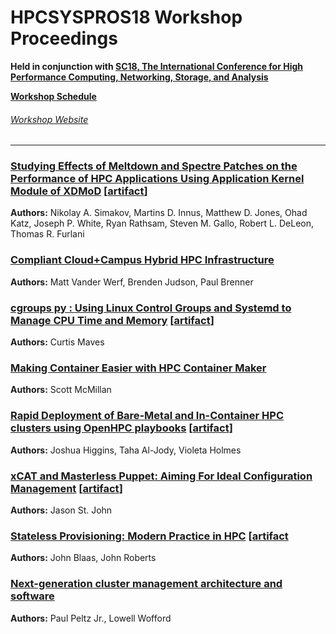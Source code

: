 # HPCSYSPROS18 Workshop Proceedings
**Held in conjunction with [SC18, The International Conference for High Performance Computing, Networking, Storage, and Analysis](https://sc18.supercomputing.org/)**

**[Workshop Schedule](https://sc18.supercomputing.org/session/?sess=sess157)**

###### [Workshop Website](http://hpcsyspros.org)

---
### [Studying Effects of Meltdown and Spectre Patches on the Performance of HPC Applications Using Application Kernel Module of XDMoD](Studying_Effects_of_Meltdown_and_Spectre_Patches_on_the_Performance_of_HPC_Applications_Using_Application_Kernel_Module_of_XDMoD/ws_hpcsysp112.pdf) [[artifact](Studying_Effects_of_Meltdown_and_Spectre_Patches_on_the_Performance_of_HPC_Applications_Using_Application_Kernel_Module_of_XDMoD/artifact/SupplementaryInformation_Studying_Effects_of_Meltdown_and_Spectre_Performance_Impact.pdf)]
**Authors:** Nikolay A. Simakov, Martins D. Innus, Matthew D. Jones, Ohad Katz, Joseph P. White, Ryan Rathsam, Steven M. Gallo, Robert L. DeLeon, Thomas R. Furlani

### [Compliant Cloud+Campus Hybrid HPC Infrastructure](Compliant_Cloud_Campus_Hybrid_HPC_Infrastructure/ws_hpcsysp108.pdf)
**Authors:** Matt Vander Werf, Brenden Judson, Paul Brenner

### [cgroups py : Using Linux Control Groups and Systemd to Manage CPU Time and Memory](cgroups_py_Using_Linux_Control_Groups_and_Systemd_to_Manage_CPU_Time_and_Memory/ws_hpcsysp113.pdf) [[artifact](cgroups_py_Using_Linux_Control_Groups_and_Systemd_to_Manage_CPU_Time_and_Memory/artifact)]
**Authors:** Curtis Maves

### [Making Container Easier with HPC Container Maker](Making_Container_Easier_with_HPC_Container_Maker/ws_hpcsysp103.pdf)
**Authors:** Scott McMillan

### [Rapid Deployment of Bare-Metal and In-Container HPC clusters using OpenHPC playbooks](Rapid_Deployment_of_Bare-Metal_and_In-Container_HPC_clusters_using_OpenHPC_playbooks/ws_hpcsysp111.pdf) [[artifact](Rapid_Deployment_of_Bare-Metal_and_In-Container_HPC_clusters_using_OpenHPC_playbooks/artifact)]
**Authors:** Joshua Higgins, Taha Al-Jody, Violeta Holmes

### [xCAT and Masterless Puppet: Aiming For Ideal Configuration Management](xCAT_and_Masterless_Puppet_Aiming_For_Ideal_Configuration_Management/ws_hpcsysp105.pdf) [[artifact](xCAT_and_Masterless_Puppet_Aiming_For_Ideal_Configuration_Management/artifact)]
**Authors:** Jason St. John

### [Stateless Provisioning: Modern Practice in HPC](Stateless_Provisioning_Modern_Practice_in_HPC/ws_hpcsysp107.pdf) [[artifact](Stateless_Provisioning_Modern_Practice_in_HPC/artifact)
**Authors:** John Blaas, John Roberts

### [Next-generation cluster management architecture and software](Next-generation_cluster_management_architecture_and_software/ws_hpcsysp109.pdf)
**Authors:** Paul Peltz Jr., Lowell Wofford
